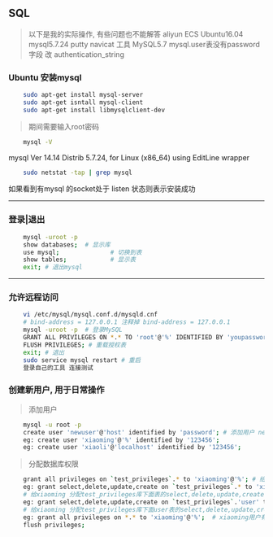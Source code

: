 ## SQL
> 以下是我的实际操作, 有些问题也不能解答
> aliyun ECS Ubuntu16.04 mysql5.7.24 putty navicat 工具 
> MySQL5.7 mysql.user表没有password字段 改 authentication_string

### Ubuntu 安装mysql
```sh
	sudo apt-get install mysql-server
	sudo apt-get isntall mysql-client
	sudo apt-get install libmysqlclient-dev
```
> 期间需要输入root密码

```sh 
	mysql -V
```
mysql  Ver 14.14 Distrib 5.7.24, for Linux (x86_64) using  EditLine wrapper
```sh 
	sudo netstat -tap | grep mysql	
```
如果看到有mysql 的socket处于 listen 状态则表示安装成功

---
### 登录|退出
```sh 
	mysql -uroot -p 
	show databases;  # 显示库
	use mysql;				# 切换到表
	show tables; 			# 显示表
	exit; # 退出mysql
```
---
### 允许远程访问
```sh
	vi /etc/mysql/mysql.conf.d/mysqld.cnf
	# bind-address = 127.0.0.1 注释掉 bind-address = 127.0.0.1
	mysql -uroot -p  # 登录MySQL
	GRANT ALL PRIVILEGES ON *.* TO 'root'@'%' IDENTIFIED BY 'youpassword' WITH GRANT OPTION; # youpassword 改为自己的, 引号要有
	FLUSH PRIVILEGES; # 重载授权表
	exit; # 退出
	sudo service mysql restart # 重启
	登录自己的工具 连接测试
```
### 创建新用户, 用于日常操作
> 添加用户

```sh
	mysql -u root -p
	create user 'newuser'@'host' identified by 'password'; # 添加用户 newuser用户名 host 选择(localhost|%) %远程连接  localhost本地  password 密码
	eg: create user 'xiaoming'@'%' identified by '123456';
	eg: create user 'xiaoli'@'localhost' identified by '123456';
```	
> 分配数据库权限

```sh
	grant all privileges on `test_privileges`.* to 'xiaoming'@'%'; # 给xiaoming 分配test_privileges库下面表的全部权限 all privileges 可换为具体操作权限(select,delete,update,create,drop); 
	eg: grant select,delete,update,create on `test_privileges`.* to 'xiaoming'@'%';
	# 给xiaoming 分配test_privileges库下面表的select,delete,update,create权限 
	eg: grant select,delete,update,create on `test_privileges`.'user' to 'xiaoming'@'%';
	# 给xiaoming 分配test_privileges库下面user表的select,delete,update,create权限 
	eg: grant all privileges on *.* to 'xiaoming'@'%';  # xiaoming用户有所有数据库权限
	flush privileges; 
```
	